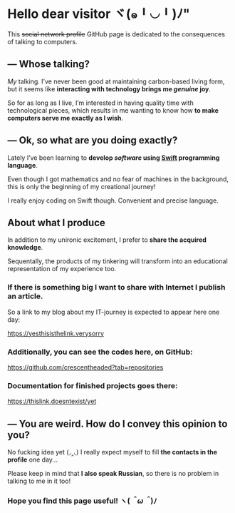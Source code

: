 # Hello dear visitor ヾ(๑╹◡╹)ﾉ"

This ~~social network profile~~ GitHub page is dedicated to the consequences of talking to computers.



## — Whose talking?
*My* talking. I’ve never been good at maintaining carbon-based living form, but it seems like **interacting with technology brings me *genuine* joy**. 

So for as long as I live, I’m interested in having quality time with technological pieces, which results in me wanting to know how **to make computers serve me exactly as I wish**. 



## — Ok, so what are you doing exactly?
Lately I’ve been learning to **develop *software* using [Swift](https://www.swift.org/about/) programming language**.

Even though I got mathematics and no fear of machines in the background, this is only the beginning of my creational journey!

I really enjoy coding on Swift though. Convenient and precise language.



## About what I produce
In addition to my unironic excitement, I prefer to **share the acquired knowledge**.

Sequentally, the products of my tinkering will transform into an educational representation of my experience too.

### If there is something big I want to share with Internet I publish an article. 

So a link to my blog about my IT-journey is expected to appear here one day:

https://yesthisisthelink.verysorry

### Additionally, you can see **the codes** here, on GitHub:

https://github.com/crescentheaded?tab=repositories

### **Documentation** for finished projects goes there:

https://thislink.doesntexist/yet



## — You are weird. How do I convey this opinion to you?
No fucking idea yet (◞‸◟) I really expect myself to fill **the contacts in the profile** one day...

Please keep in mind that **I also speak Russian**, so there is no problem in talking to me in it too! 



### Hope you find this page useful!  ヽ(*＾ω＾*)ﾉ
